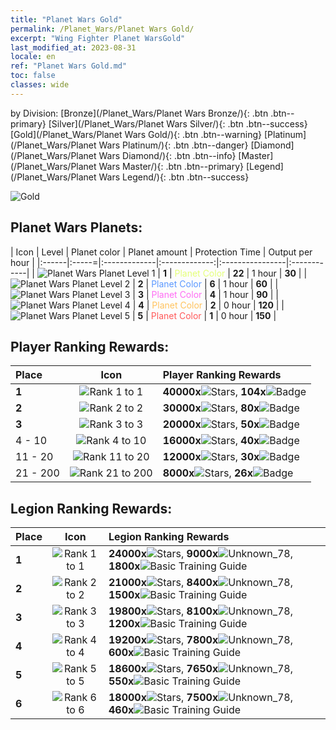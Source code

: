 ```yaml
---
title: "Planet Wars Gold"
permalink: /Planet_Wars/Planet Wars Gold/
excerpt: "Wing Fighter Planet WarsGold"
last_modified_at: 2023-08-31
locale: en
ref: "Planet Wars Gold.md"
toc: false
classes: wide
---
```


  by Division:   [Bronze](/Planet_Wars/Planet Wars Bronze/){: .btn .btn--primary}   [Silver](/Planet_Wars/Planet Wars Silver/){: .btn .btn--success}   [Gold](/Planet_Wars/Planet Wars Gold/){: .btn .btn--warning}   [Platinum](/Planet_Wars/Planet Wars Platinum/){: .btn .btn--danger}   [Diamond](/Planet_Wars/Planet Wars Diamond/){: .btn .btn--info}   [Master](/Planet_Wars/Planet Wars Master/){: .btn .btn--primary}   [Legend](/Planet_Wars/Planet Wars Legend/){: .btn .btn--success} 



  ![Gold](/images/planet_wars/Gold.png)



## Planet Wars Planets:

  |  Icon | Level | Planet color | Planet amount | Protection Time | Output per hour |
  |:------|:-----=|:-------------|:-------------:|:----------------|:------------|
 | ![Planet Wars Planet Level 1](/images/planet_wars/xqdz_xq_icon1_p.png) | **1** | <span style="color: #E4FF78">Planet Color</span> | **22** | 1 hour | **30** |
 | ![Planet Wars Planet Level 2](/images/planet_wars/xqdz_xq_icon2_p.png) | **2** | <span style="color: #5C99FF">Planet Color</span> | **6** | 1 hour | **60** |
 | ![Planet Wars Planet Level 3](/images/planet_wars/xqdz_xq_icon2_p.png) | **3** | <span style="color: #FF6DF4">Planet Color</span> | **4** | 1 hour | **90** |
 | ![Planet Wars Planet Level 4](/images/planet_wars/xqdz_xq_icon4_p.png) | **4** | <span style="color: #FFC35E">Planet Color</span> | **2** | 0 hour | **120** |
 | ![Planet Wars Planet Level 5](/images/planet_wars/xqdz_xq_icon5_p.png) | **5** | <span style="color: #FF5A5A">Planet Color</span> | **1** | 0 hour | **150** |
## Player Ranking Rewards:

  |  Place | Icon | Player Ranking Rewards |
  |:-------|:----:|:----------------|
  | **1** | ![Rank 1 to 1](/images/planet_wars/rank_1_p.png) | **40000x**![Stars](/images/item/Stars_p.png), **104x**![Badge](/images/item/Badge_p.png) |
  | **2** | ![Rank 2 to 2](/images/planet_wars/rank_2_p.png) | **30000x**![Stars](/images/item/Stars_p.png), **80x**![Badge](/images/item/Badge_p.png) |
  | **3** | ![Rank 3 to 3](/images/planet_wars/rank_3_p.png) | **20000x**![Stars](/images/item/Stars_p.png), **50x**![Badge](/images/item/Badge_p.png) |
  | 4 - 10 | ![Rank 4 to 10](/images/planet_wars/rank_4_p.png) | **16000x**![Stars](/images/item/Stars_p.png), **40x**![Badge](/images/item/Badge_p.png) |
  | 11 - 20 | ![Rank 11 to 20](/images/planet_wars/rank_5_p.png) | **12000x**![Stars](/images/item/Stars_p.png), **30x**![Badge](/images/item/Badge_p.png) |
  | 21 - 200 | ![Rank 21 to 200](/images/planet_wars/rank_6_p.png) | **8000x**![Stars](/images/item/Stars_p.png), **26x**![Badge](/images/item/Badge_p.png) |


## Legion Ranking Rewards:

  |  Place | Icon | Legion Ranking Rewards |
  |:-------|:----:|:----------------|
  | **1** | ![Rank 1 to 1](/images/planet_wars/rank_1_p.png) | **24000x**![Stars](/images/item/Stars_p.png), **9000x**![Unknown_78](/images/item/xqdz_icon6_p.png), **1800x**![Basic Training Guide](/images/item/Basic_Training_Guide_p.png) |
  | **2** | ![Rank 2 to 2](/images/planet_wars/rank_2_p.png) | **21000x**![Stars](/images/item/Stars_p.png), **8400x**![Unknown_78](/images/item/xqdz_icon6_p.png), **1500x**![Basic Training Guide](/images/item/Basic_Training_Guide_p.png) |
  | **3** | ![Rank 3 to 3](/images/planet_wars/rank_3_p.png) | **19800x**![Stars](/images/item/Stars_p.png), **8100x**![Unknown_78](/images/item/xqdz_icon6_p.png), **1200x**![Basic Training Guide](/images/item/Basic_Training_Guide_p.png) |
  | **4** | ![Rank 4 to 4](/images/planet_wars/rank_4_p.png) | **19200x**![Stars](/images/item/Stars_p.png), **7800x**![Unknown_78](/images/item/xqdz_icon6_p.png), **600x**![Basic Training Guide](/images/item/Basic_Training_Guide_p.png) |
  | **5** | ![Rank 5 to 5](/images/planet_wars/rank_5_p.png) | **18600x**![Stars](/images/item/Stars_p.png), **7650x**![Unknown_78](/images/item/xqdz_icon6_p.png), **550x**![Basic Training Guide](/images/item/Basic_Training_Guide_p.png) |
  | **6** | ![Rank 6 to 6](/images/planet_wars/rank_6_p.png) | **18000x**![Stars](/images/item/Stars_p.png), **7500x**![Unknown_78](/images/item/xqdz_icon6_p.png), **460x**![Basic Training Guide](/images/item/Basic_Training_Guide_p.png) |
